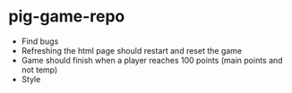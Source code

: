 # pig-game-repo

- Find bugs
- Refreshing the html page should restart and reset the game
- Game should finish when a player reaches 100 points (main points and not temp)
- Style
